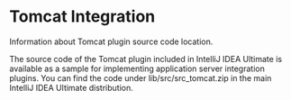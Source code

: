 <!-- Copyright 2000-2023 JetBrains s.r.o. and contributors. Use of this source code is governed by the Apache 2.0 license. -->

# Tomcat Integration

<link-summary>Information about Tomcat plugin source code location.</link-summary>

The source code of the Tomcat plugin included in IntelliJ IDEA Ultimate is available as a sample for implementing application server integration plugins.
You can find the code under <path>lib/src/src_tomcat.zip</path> in the main IntelliJ IDEA Ultimate distribution.
